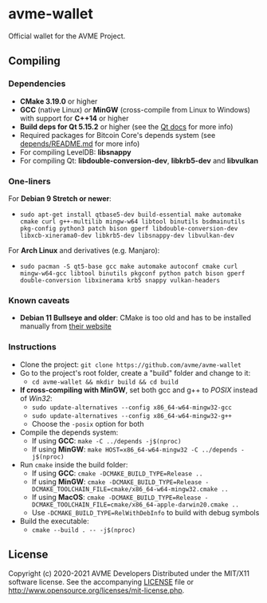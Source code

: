 # avme-wallet

Official wallet for the AVME Project.

## Compiling

### Dependencies

* **CMake 3.19.0** or higher
* **GCC** (native Linux) *or* **MinGW** (cross-compile from Linux to Windows) with support for **C++14** or higher
* **Build deps for Qt 5.15.2** or higher (see the [Qt docs](https://wiki.qt.io/Building_Qt_5_from_Git) for more info)
* Required packages for Bitcoin Core's depends system (see [depends/README.md](depends/README.md) for more info)
* For compiling LevelDB: **libsnappy**
* For compiling Qt: **libdouble-conversion-dev**, **libkrb5-dev** and **libvulkan**

### One-liners

For **Debian 9 Stretch or newer**:
* `sudo apt-get install qtbase5-dev build-essential make automake cmake curl g++-multilib mingw-w64 libtool binutils bsdmainutils pkg-config python3 patch bison gperf libdouble-conversion-dev libxcb-xinerama0-dev libkrb5-dev libsnappy-dev libvulkan-dev`

For **Arch Linux** and derivatives (e.g. Manjaro):
* `sudo pacman -S qt5-base gcc make automake autoconf cmake curl mingw-w64-gcc libtool binutils pkgconf python patch bison gperf double-conversion libxinerama krb5 snappy vulkan-headers`

### Known caveats

* **Debian 11 Bullseye and older**: CMake is too old and has to be installed manually from [their website](https://cmake.org/download)

### Instructions

* Clone the project: `git clone https://github.com/avme/avme-wallet`
* Go to the project's root folder, create a "build" folder and change to it:
  * `cd avme-wallet && mkdir build && cd build`
* **If cross-compiling with MinGW**, set both gcc and g++ to *POSIX* instead of *Win32*:
  * `sudo update-alternatives --config x86_64-w64-mingw32-gcc`
  * `sudo update-alternatives --config x86_64-w64-mingw32-g++`
  * Choose the `-posix` option for both
* Compile the depends system:
  * If using **GCC**: `make -C ../depends -j$(nproc)`
  * If using **MinGW**: `make HOST=x86_64-w64-mingw32 -C ../depends -j$(nproc)`
* Run `cmake` inside the build folder:
  * If using **GCC**: `cmake -DCMAKE_BUILD_TYPE=Release ..`
  * If using **MinGW**: `cmake -DCMAKE_BUILD_TYPE=Release -DCMAKE_TOOLCHAIN_FILE=cmake/x86_64-w64-mingw32.cmake ..`
  * If using **MacOS**: `cmake -DCMAKE_BUILD_TYPE=Release -DCMAKE_TOOLCHAIN_FILE=cmake/x86_64-apple-darwin20.cmake ..`
  * Use `-DCMAKE_BUILD_TYPE=RelWithDebInfo` to build with debug symbols
* Build the executable:
  * `cmake --build . -- -j$(nproc)`

## License

Copyright (c) 2020-2021 AVME Developers
Distributed under the MIT/X11 software license.
See the accompanying [LICENSE](LICENSE) file or http://www.opensource.org/licenses/mit-license.php.

